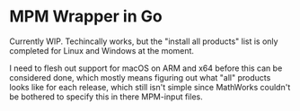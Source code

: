 # MPM Wrapper in Go
Currently WIP. Techincally works, but the "install all products" list is only completed for Linux and Windows at the moment.

I need to flesh out support for macOS on ARM and x64 before this can be considered done, which mostly means figuring out what "all" products looks like for each release, which still isn't simple since MathWorks couldn't be bothered to specify this in there MPM-input files.
